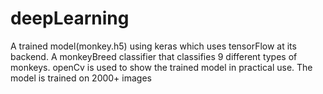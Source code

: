 # deepLearning
A trained model(monkey.h5) using keras which uses tensorFlow at its backend.
A monkeyBreed classifier that classifies  9 different types of monkeys.
openCv is used to show the trained model in practical use.
The model is trained on 2000+ images
